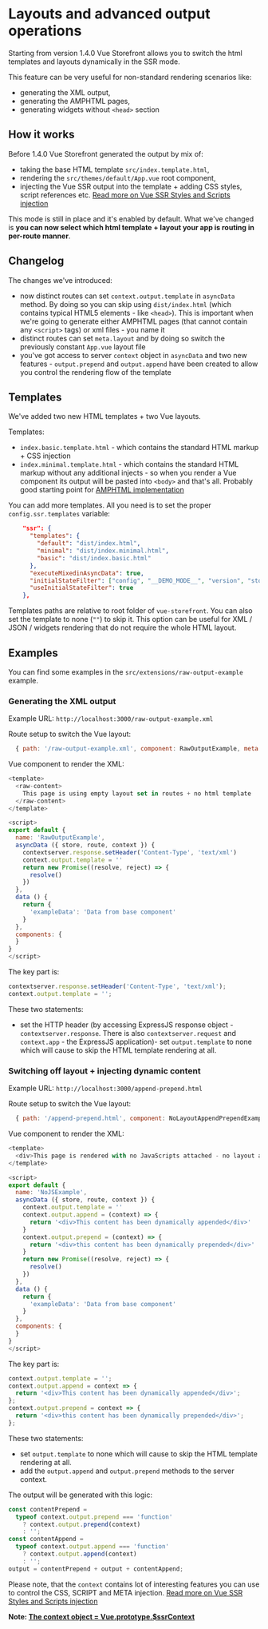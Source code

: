 # Layouts and advanced output operations

Starting from version 1.4.0 Vue Storefront allows you to switch the html templates and layouts dynamically in the SSR mode.

This feature can be very useful for non-standard rendering scenarios like:

- generating the XML output,
- generating the AMPHTML pages,
- generating widgets without `<head>` section

## How it works

Before 1.4.0 Vue Storefront generated the output by mix of:

- taking the base HTML template `src/index.template.html`,
- rendering the `src/themes/default/App.vue` root component,
- injecting the Vue SSR output into the template + adding CSS styles, script references etc. [Read more on Vue SSR Styles and Scripts injection](https://ssr.vuejs.org/guide/build-config.html#client-config)

This mode is still in place and it's enabled by default.
What we've changed is **you can now select which html template + layout your app is routing in per-route manner**.

## Changelog

The changes we've introduced:

- now distinct routes can set `context.output.template` in `asyncData` method. By doing so you can skip using `dist/index.html` (which contains typical HTML5 elements - like `<head>`). This is important when we're going to generate either AMPHTML pages (that cannot contain any `<script>` tags) or xml files - you name it
- distinct routes can set `meta.layout` and by doing so switch the previously constant `App.vue` layout file
- you've got access to server `context` object in `asyncData` and two new features - `output.prepend` and `output.append` have been created to allow you control the rendering flow of the template

## Templates

We've added two new HTML templates + two Vue layouts.

Templates:

- `index.basic.template.html` - which contains the standard HTML markup + CSS injection
- `index.minimal.template.html` - which contains the standard HTML markup without any additional injects - so when you render a Vue component its output will be pasted into `<body>` and that's all. Probably good starting point for [AMPHTML implementation](https://www.ampstart.com/)

You can add more templates. All you need is to set the proper `config.ssr.templates` variable:

```json
    "ssr": {
      "templates": {
        "default": "dist/index.html",
        "minimal": "dist/index.minimal.html",
        "basic": "dist/index.basic.html"
      },
      "executeMixedinAsyncData": true,
      "initialStateFilter": ["config", "__DEMO_MODE__", "version", "storeView"],
      "useInitialStateFilter": true
    },
```

Templates paths are relative to root folder of `vue-storefront`. You can also set the template to none (`""`) to skip it. This option can be useful for XML / JSON / widgets rendering that do not require the whole HTML layout.

## Examples

You can find some examples in the `src/extensions/raw-output-example` example.

### Generating the XML output

Example URL: `http://localhost:3000/raw-output-example.xml`

Route setup to switch the Vue layout:

```js
  { path: '/raw-output-example.xml', component: RawOutputExample, meta: { layout: 'empty' } }
```

Vue component to render the XML:

```js
<template>
  <raw-content>
    This page is using empty layout set in routes + no html template
  </raw-content>
</template>

<script>
export default {
  name: 'RawOutputExample',
  asyncData ({ store, route, context }) {
    contextserver.response.setHeader('Content-Type', 'text/xml')
    context.output.template = ''
    return new Promise((resolve, reject) => {
      resolve()
    })
  },
  data () {
    return {
      'exampleData': 'Data from base component'
    }
  },
  components: {
  }
}
</script>
```

The key part is:

```js
contextserver.response.setHeader('Content-Type', 'text/xml');
context.output.template = '';
```

These two statements:

- set the HTTP header (by accessing ExpressJS response object - `contextserver.response`. There is also `contextserver.request` and `context.app` - the ExpressJS application)- set `output.template` to none which will cause to skip the HTML template rendering at all.

### Switching off layout + injecting dynamic content

Example URL: `http://localhost:3000/append-prepend.html`

Route setup to switch the Vue layout:

```js
  { path: '/append-prepend.html', component: NoLayoutAppendPrependExample, meta: { layout: 'empty' } },
```

Vue component to render the XML:

```js
<template>
  <div>This page is rendered with no JavaScripts attached - no layout at all</div>
</template>

<script>
export default {
  name: 'NoJSExample',
  asyncData ({ store, route, context }) {
    context.output.template = ''
    context.output.append = (context) => {
      return '<div>This content has been dynamically appended</div>'
    }
    context.output.prepend = (context) => {
      return '<div>this content has been dynamically prepended</div>'
    }
    return new Promise((resolve, reject) => {
      resolve()
    })
  },
  data () {
    return {
      'exampleData': 'Data from base component'
    }
  },
  components: {
  }
}
</script>
```

The key part is:

```js
context.output.template = '';
context.output.append = context => {
  return '<div>This content has been dynamically appended</div>';
};
context.output.prepend = context => {
  return '<div>this content has been dynamically prepended</div>';
};
```

These two statements:

- set `output.template` to none which will cause to skip the HTML template rendering at all.
- add the `output.append` and `output.prepend` methods to the server context.

The output will be generated with this logic:

```js
const contentPrepend =
  typeof context.output.prepend === 'function'
    ? context.output.prepend(context)
    : '';
const contentAppend =
  typeof context.output.append === 'function'
    ? context.output.append(context)
    : '';
output = contentPrepend + output + contentAppend;
```

Please note, that the `context` contains lot of interesting features you can use to control the CSS, SCRIPT and META injection. [Read more on Vue SSR Styles and Scripts injection](https://ssr.vuejs.org/guide/build-config.html#client-config)

**Note: [The context object = Vue.prototype.$ssrContext](https://ssr.vuejs.org/guide/head.html)**
